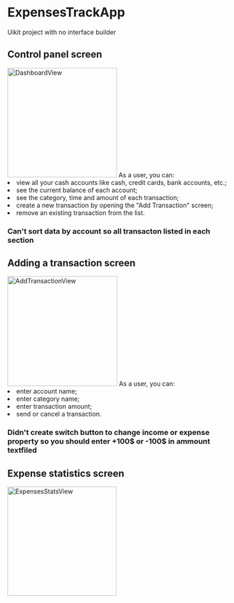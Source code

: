 # ExpensesTrackApp
Uikit project with no interface builder

<h2>Control panel screen</h2>
<img width="246" alt="DashboardView" src="https://user-images.githubusercontent.com/31934552/144060406-5a0e9a5f-393a-47e3-91a7-403162926274.png">
As a user, you can:
  <li>view all your cash accounts like cash, credit cards, bank accounts, etc.;</li>
  <li>see the current balance of each account;</li>
  <li>see the category, time and amount of each transaction;</li>
  <li>create a new transaction by opening the "Add Transaction" screen;</li>
  <li>remove an existing transaction from the list.</li>
  
  <h3>Can't sort data by account so all transacton listed in each section</h3>


<h2>Adding a transaction screen</h2>
<img width="247" alt="AddTransactionView" src="https://user-images.githubusercontent.com/31934552/144060450-edd25c34-b74e-4d1f-b360-956930dbd786.png">
As a user, you can:
  <li>enter account name;</li>
  <li>enter category name;</li>
  <li>enter transaction amount;</li>
  <li>send or cancel a transaction.</li>
  
  <h3>Didn't create switch button to change income or expense property so you should enter +100$ or -100$ in ammount textfiled</h3>

<h2>Expense statistics screen</h2>
<img width="245" alt="ExpensesStatsView" src="https://user-images.githubusercontent.com/31934552/144060443-b93640d5-bee1-48ad-ae4a-cfcd7f85bf82.png">
